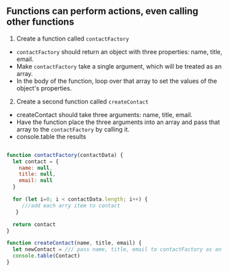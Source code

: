 ## Functions can perform actions, even calling other functions


1. Create a function called `contactFactory`

* `contactFactory` should return an object with three properties: name, title, email.
* Make `contactFactory` take a single argument, which will be treated as an array.
* In the body of the function, loop over that array to set the values of the object's properties.


2. Create a second function called `createContact`
* createContact should take three arguments: name, title, email.
* Have the function place the three arguments into an array and pass that array to the `contactFactory` by calling it.
* console.table the results

```js

function contactFactory(contactData) {
  let contact = {
    name: null,
    title: null,
    email: null
  }

  for (let i=0; i < contactData.length; i++) {
     ///add each arry item to contact
   }

  return contact
}

function createContact(name, title, email) {
  let newContact = /// pass name, title, email to contactFactory as an array
  console.table(Contact)
}
